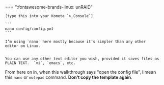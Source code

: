 === ":fontawesome-brands-linux: unRAID"

    [type this into your Kometa `>_Console`]
    
    ```
    nano config/config.yml
    ```
    
    I’m using `nano` here mostly because it’s simpler than any other editor on Linux.
    
    
    You can use any other text editor you wish, provided it saves files as PLAIN TEXT.  `vi`, `emacs`, etc.


From here on in, when this walkthrough says "open the config file", I mean this `nano` or `notepad` command.  **Don't copy the template again**.
